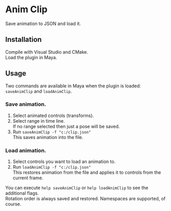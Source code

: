 # Anim Clip
Save animation to JSON and load it.

## Installation
Compile with Visual Studio and CMake.<br>
Load the plugin in Maya.

## Usage
Two commands are available in Maya when the plugin is loaded: `saveAnimClip` and `loadAnimClip`.

### Save animation.
1. Select animated controls (transforms).
2. Select range in time line.<br>
  If no range selected then just a pose will be saved.
3. Run `saveAnimClip -f "c:/clip.json"`<br>
  This saves animation into the file.

### Load animation.
1. Select controls you want to load an animation to.
2. Run `loadAnimClip -f "c:/clip.json"`<br>
  This restores animation from the file and applies it to controls from the current frame.
  
  You can execute `help saveAnimClip` or `help loadAnimClip` to see the additional flags.<br>
  Rotation order is always saved and restored. Namespaces are supported, of course.

